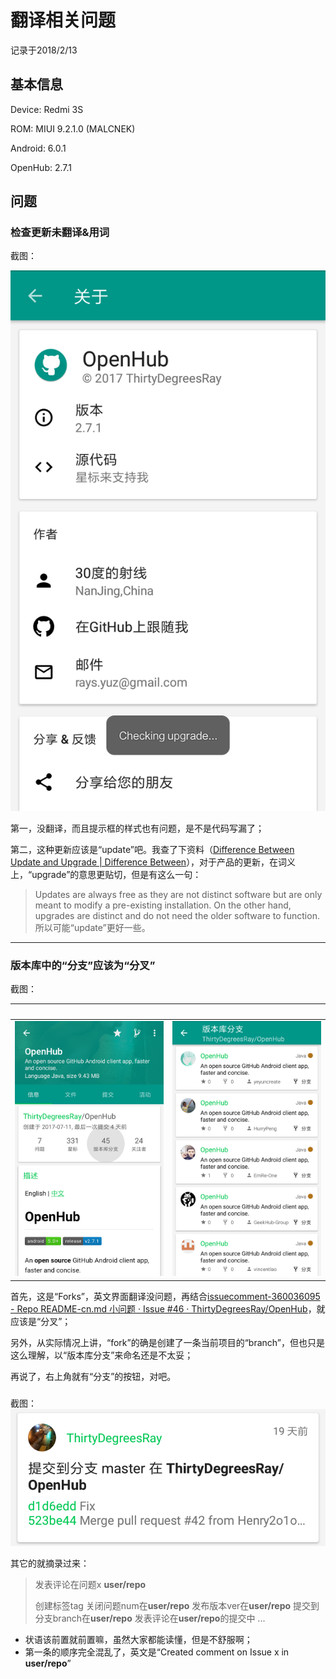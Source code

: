 # 翻译相关问题

记录于2018/2/13

## 基本信息

Device: Redmi 3S

ROM: MIUI 9.2.1.0 (MALCNEK)

Android: 6.0.1

OpenHub: 2.7.1

## 问题

### 检查更新未翻译&用词

截图：

![](https://github.com/pzhlkj6612/OpenHubIssuesRelated/blob/master/Translation_20180213/20180212225718_com.thirtydegreesray.openhub_Checking-upgrade.png)

第一，没翻译，而且提示框的样式也有问题，是不是代码写漏了；

第二，这种更新应该是“update”吧。我查了下资料（[Difference Between Update and Upgrade | Difference Between](http://www.differencebetween.net/technology/difference-between-update-and-upgrade/)），对于产品的更新，在词义上，“upgrade”的意思更贴切，但是有这么一句：
> Updates are always free as they are not distinct software but are only meant to modify a pre-existing installation. On the other hand, upgrades are distinct and do not need the older software to function.
所以可能“update”更好一些。

----

### 版本库中的“分支”应该为“分叉”

截图：

&nbsp; | &nbsp;
------------ | -------------
![](https://github.com/pzhlkj6612/OpenHubIssuesRelated/blob/master/Translation_20180213/20180213145831_com.thirtydegreesray.openhub_Forks_Out.png) | ![](https://github.com/pzhlkj6612/OpenHubIssuesRelated/blob/master/Translation_20180213/20180213145835_com.thirtydegreesray.openhub_Forks_In.png)

首先，这是“Forks”，英文界面翻译没问题，再结合[issuecomment-360036095 - Repo README-cn.md 小问题 · Issue #46 · ThirtyDegreesRay/OpenHub](https://github.com/ThirtyDegreesRay/OpenHub/issues/46#issuecomment-360036095)，就应该是“分叉”；

另外，从实际情况上讲，“fork”的确是创建了一条当前项目的“branch”，但也只是这么理解，以“版本库分支”来命名还是不太妥；

再说了，右上角就有“分支”的按钮，对吧。

###

截图：
![](https://github.com/pzhlkj6612/OpenHubIssuesRelated/blob/master/Translation_20180213/20180204161045_com.thirtydegreesray.openhub_SomethingHappenedInARepo.png)

其它的就摘录过来：
> 发表评论在问题x **user/repo**
> 
> 创建标签tag
> 关闭问题num在**user/repo**
> 发布版本ver在**user/repo**
> 提交到分支branch在**user/repo**
> 发表评论在**user/repo**的提交中
> ...

* 状语该前置就前置嘛，虽然大家都能读懂，但是不舒服啊；
* 第一条的顺序完全混乱了，英文是“Created comment on Issue x in **user/repo**”
